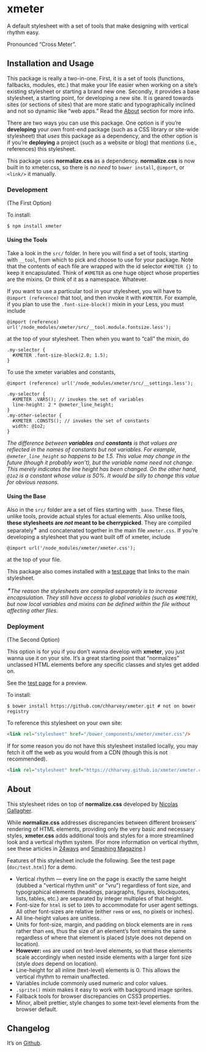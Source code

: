 # xmeter
A default stylesheet with a set of tools that make designing with vertical rhythm easy.

Pronounced “Cross Meter”.

## Installation and Usage

This package is really a two-in-one. First, it is a set of tools (functions,
fallbacks, modules, etc.) that make your life easier when working on a site’s
existing stylesheet or starting a brand new one. Secondly, it provides a base
stylesheet, a starting point, for developing a new site. It is geared towards
sites (or sections of sites) that are more static and typographically inclined
and not so dynamic like “web apps.”
Read the [About](#about) section for more info.

There are two ways you can use this package. One option is if you’re
**developing** your own front-end package (such as a CSS library or site-wide
stylesheet) that *uses* this package as a dependency, and the other option is
if you’re **deploying** a project (such as a website or blog) that *mentions*
(i.e., references) this stylesheet.

This package uses **normalize.css** as a dependency.
**normalize.css** is now built in to xmeter.css, so there is *no need* to
`bower install`, `@import`, or `<link/>` it manually.

### Development

(The First Option)

To install:

    $ npm install xmeter

#### Using the Tools

Take a look in the `src/` folder. In here you will find a set of tools, starting
with `__tool`, from which to pick and choose to use for your package. Note that
the contents of each file are wrapped with the id selector `#XMETER {}` to keep
it encapsulated. Think of `#XMETER` as one huge object whose properties are
the mixins. Or think of it as a namespace. Whatever.

If you want to use a particular tool in your stylesheet, you will have to
`@import (reference)` that tool, and then invoke it with `#XMETER`. For example,
if you plan to use the `.font-size-block()` mixin in your Less, you must include

```less
@import (reference) url('/node_modules/xmeter/src/__tool.module.fontsize.less');
```

at the top of your stylesheet. Then when you want to “call” the mixin, do

```less
.my-selector {
  #XMETER .font-size-block(2.0; 1.5);
}
```

To use the xmeter variables and constants,

```less
@import (reference) url('/node_modules/xmeter/src/__settings.less');

.my-selector {
  #XMETER .VARS(); // invokes the set of variables
  line-height: 2 * @xmeter_line_height;
}
.my-other-selector {
  #XMETER .CONSTS(); // invokes the set of constants
  width: @1o2;
}
```

<i>The difference between **variables** and **constants** is that values are reflected in
the names of constants but not variables. For example, `@xmeter_line_height` so happens to be 1.5.
This value may change in the future (though it probably won’t), but the variable name need not change.
This merely indicates the line height has been changed.
On the other hand, `@1o2` is a constant whose value is 50%. It would be silly to change this value
for obvious reasons.</i>

#### Using the Base

Also in the `src/` folder are a set of files starting with `_base`. These files,
unlike tools, provide actual styles for actual elements. Also unlike tools, **these
stylesheets are *not* meant to be cherrypicked**. They are compiled separately<sup>&lowast;</sup> and
concatenated together in the main file `xmeter.css`. If you’re developing a
stylesheet that you want built off of xmeter, include

```less
@import url('/node_modules/xmeter/xmeter.css');
```

at the top of  your file.

This package also comes installed with a [test page](./test.html)
that links to the main stylesheet.

<i><sup>&lowast;</sup>The reason the stylesheets are compiled separately is to increase
encapsulation. They still have access to global variables (such as `#XMETER`),
but now local variables and mixins can be defined within the file without
affecting other files.</i>

### Deployment

(The Second Option)

This option is for you if you don’t wanna develop with **xmeter**, you just
wanna use it on your site. It’s a great starting point that “normalizes”
unclassed HTML elements before any specific classes and styles get added on.

See the [test page](./test.html) for a preview.

To install:

    $ bower install https://github.com/chharvey/xmeter.git # not on bower registry

To reference this stylesheet on your own site:

```html
<link rel="stylesheet" href="/bower_components/xmeter/xmeter.css"/>
```

If for some reason you do not have this stylesheet installed locally, you may
fetch it off the web as you would from a CDN (though this is not recommended).

```html
<link rel="stylesheet" href="https://chharvey.github.io/xmeter/xmeter.css"/>
```

## About

This stylesheet rides on top of **normalize.css** developed by
[Nicolas Gallagher](http://necolas.github.io/normalize.css/).

While **normalize.css** addresses discrepancies between different browsers’
rendering of HTML elements, providing only the very basic and necessary styles,
**xmeter.css** adds additional tools and styles for a more streamlined look and a
vertical rhythm system. (For more information on vertical rhythm, see these articles in
[24ways](http://24ways.org/2006/compose-to-a-vertical-rhythm/) and
[Smashing Magazine](http://www.smashingmagazine.com/2011/03/14/technical-web-typography-guidelines-and-techniques/#tt-rhythm).)

Features of this stylesheet include the following. See the test page (`doc/test.html`)
for a demo.

- Vertical rhythm &mdash; every line on the page is exactly the same height
  (dubbed a "vertical rhythm unit" or "vru") regardless of font size, and
  typographical elements (headings, paragraphs, figures, blockquotes, lists,
  tables, etc.) are separated by integer multiples of that height.
- Font-size for `html` is set to `100%` to accommodate for user agent settings.
  All other font-sizes are relative (either `rem`s or `em`s, no pixels or inches).
- All line-height values are unitless.
- Units for font-size, margin, and padding on block elements are in `rem`s
  rather than `em`s, thus the size of an element’s font remains the same
  regardless of where that element is placed (style does not depend on location).
- **However:** `em`s are used on text-level elements, so that these elements
  scale accordingly when nested inside elements with a larger font size
  (style *does* depend on location).
- Line-height for all inline (text-level) elements is 0. This allows the
  vertical rhythm to remain unaffected.
- Variables include commonly used numeric and color values.
- `.sprite()` mixin makes it easy to work with background image sprites.
- Fallback tools for browser discrepancies on CSS3 properties.
- Minor, albeit prettier, style changes to some text-level elements from the browser default.

## Changelog

It’s on [Github](https://github.com/chharvey/xmeter/releases).
